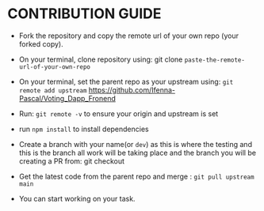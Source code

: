 # CONTRIBUTION GUIDE

- Fork the repository and copy the remote url of your own repo (your forked copy).

- On your terminal, clone repository using: git clone `paste-the-remote-url-of-your-own-repo`

- On your terminal, set the parent repo as your upstream using: `git remote add upstream` https://github.com/Ifenna-Pascal/Voting_Dapp_Fronend

- Run: `git remote -v` to ensure your origin and upstream is set

- run `npm install` to install dependencies

- Create a branch with your name(or `dev`) as this is where the testing and this is the branch all work will be taking place and the branch you will be creating a PR from: git checkout <name of branch>


- Get the latest code from the parent repo and merge : `git pull upstream main`

- You can start working on your task.

